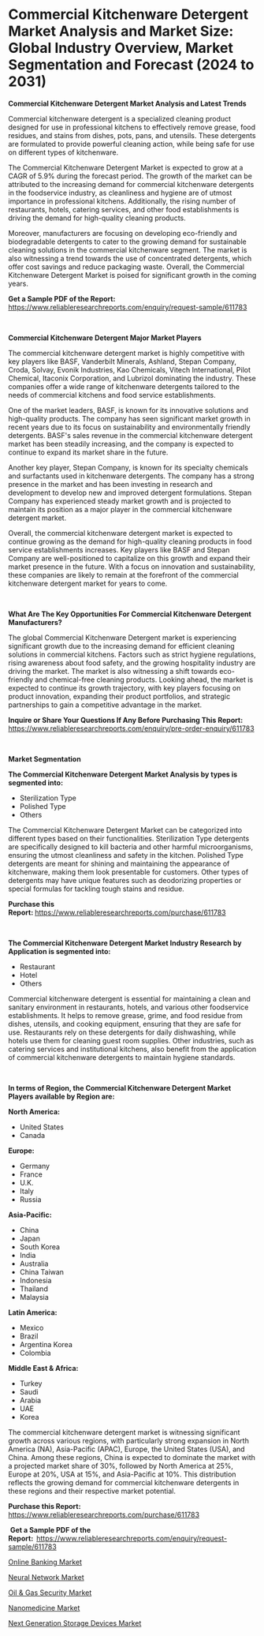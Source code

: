 <p><h1>Commercial Kitchenware Detergent Market Analysis and Market Size: Global Industry Overview, Market Segmentation and Forecast (2024 to 2031)</h1></p><p><strong>Commercial Kitchenware Detergent Market Analysis and Latest Trends</strong></p>
<p><p>Commercial kitchenware detergent is a specialized cleaning product designed for use in professional kitchens to effectively remove grease, food residues, and stains from dishes, pots, pans, and utensils. These detergents are formulated to provide powerful cleaning action, while being safe for use on different types of kitchenware.</p><p>The Commercial Kitchenware Detergent Market is expected to grow at a CAGR of 5.9% during the forecast period. The growth of the market can be attributed to the increasing demand for commercial kitchenware detergents in the foodservice industry, as cleanliness and hygiene are of utmost importance in professional kitchens. Additionally, the rising number of restaurants, hotels, catering services, and other food establishments is driving the demand for high-quality cleaning products.</p><p>Moreover, manufacturers are focusing on developing eco-friendly and biodegradable detergents to cater to the growing demand for sustainable cleaning solutions in the commercial kitchenware segment. The market is also witnessing a trend towards the use of concentrated detergents, which offer cost savings and reduce packaging waste. Overall, the Commercial Kitchenware Detergent Market is poised for significant growth in the coming years.</p></p>
<p><strong>Get a Sample PDF of the Report:&nbsp;</strong> <a href="https://www.reliableresearchreports.com/enquiry/request-sample/611783">https://www.reliableresearchreports.com/enquiry/request-sample/611783</a></p>
<p>&nbsp;</p>
<p><strong>Commercial Kitchenware Detergent Major Market Players</strong></p>
<p><p>The commercial kitchenware detergent market is highly competitive with key players like BASF, Vanderbilt Minerals, Ashland, Stepan Company, Croda, Solvay, Evonik Industries, Kao Chemicals, Vitech International, Pilot Chemical, Itaconix Corporation, and Lubrizol dominating the industry. These companies offer a wide range of kitchenware detergents tailored to the needs of commercial kitchens and food service establishments.</p><p>One of the market leaders, BASF, is known for its innovative solutions and high-quality products. The company has seen significant market growth in recent years due to its focus on sustainability and environmentally friendly detergents. BASF's sales revenue in the commercial kitchenware detergent market has been steadily increasing, and the company is expected to continue to expand its market share in the future.</p><p>Another key player, Stepan Company, is known for its specialty chemicals and surfactants used in kitchenware detergents. The company has a strong presence in the market and has been investing in research and development to develop new and improved detergent formulations. Stepan Company has experienced steady market growth and is projected to maintain its position as a major player in the commercial kitchenware detergent market.</p><p>Overall, the commercial kitchenware detergent market is expected to continue growing as the demand for high-quality cleaning products in food service establishments increases. Key players like BASF and Stepan Company are well-positioned to capitalize on this growth and expand their market presence in the future. With a focus on innovation and sustainability, these companies are likely to remain at the forefront of the commercial kitchenware detergent market for years to come.</p></p>
<p>&nbsp;</p>
<p><strong>What Are The Key Opportunities For Commercial Kitchenware Detergent Manufacturers?</strong></p>
<p><p>The global Commercial Kitchenware Detergent market is experiencing significant growth due to the increasing demand for efficient cleaning solutions in commercial kitchens. Factors such as strict hygiene regulations, rising awareness about food safety, and the growing hospitality industry are driving the market. The market is also witnessing a shift towards eco-friendly and chemical-free cleaning products. Looking ahead, the market is expected to continue its growth trajectory, with key players focusing on product innovation, expanding their product portfolios, and strategic partnerships to gain a competitive advantage in the market.</p></p>
<p><strong>Inquire or Share Your Questions If Any Before Purchasing This Report:</strong> <a href="https://www.reliableresearchreports.com/enquiry/pre-order-enquiry/611783">https://www.reliableresearchreports.com/enquiry/pre-order-enquiry/611783</a></p>
<p>&nbsp;</p>
<p><strong>Market Segmentation</strong></p>
<p><strong>The Commercial Kitchenware Detergent Market Analysis by types is segmented into:</strong></p>
<p><ul><li>Sterilization Type</li><li>Polished Type</li><li>Others</li></ul></p>
<p><p>The Commercial Kitchenware Detergent Market can be categorized into different types based on their functionalities. Sterilization Type detergents are specifically designed to kill bacteria and other harmful microorganisms, ensuring the utmost cleanliness and safety in the kitchen. Polished Type detergents are meant for shining and maintaining the appearance of kitchenware, making them look presentable for customers. Other types of detergents may have unique features such as deodorizing properties or special formulas for tackling tough stains and residue.</p></p>
<p><strong>Purchase this Report:&nbsp;</strong><a href="https://www.reliableresearchreports.com/purchase/611783">https://www.reliableresearchreports.com/purchase/611783</a></p>
<p>&nbsp;</p>
<p><strong>The Commercial Kitchenware Detergent Market Industry Research by Application is segmented into:</strong></p>
<p><ul><li>Restaurant</li><li>Hotel</li><li>Others</li></ul></p>
<p><p>Commercial kitchenware detergent is essential for maintaining a clean and sanitary environment in restaurants, hotels, and various other foodservice establishments. It helps to remove grease, grime, and food residue from dishes, utensils, and cooking equipment, ensuring that they are safe for use. Restaurants rely on these detergents for daily dishwashing, while hotels use them for cleaning guest room supplies. Other industries, such as catering services and institutional kitchens, also benefit from the application of commercial kitchenware detergents to maintain hygiene standards.</p></p>
<p>&nbsp;</p>
<p><strong>In terms of Region, the Commercial Kitchenware Detergent Market Players available by Region are:</strong></p>
<p>
    <p> <strong> North America: </strong>
        <ul>
            <li>United States</li>
            <li>Canada</li>
        </ul>
        </p> 
    <p> <strong> Europe: </strong>
        <ul>
            <li>Germany</li>
            <li>France</li>
            <li>U.K.</li>
            <li>Italy</li>
            <li>Russia</li>
        </ul>
        </p> 
    <p> <strong> Asia-Pacific: </strong>
        <ul>
            <li>China</li>
            <li>Japan</li>
            <li>South Korea</li>
            <li>India</li>
            <li>Australia</li>
            <li>China Taiwan</li>
            <li>Indonesia</li>
            <li>Thailand</li>
            <li>Malaysia</li>
        </ul>
        </p> 
    <p> <strong> Latin America: </strong>
        <ul>
            <li>Mexico</li>
            <li>Brazil</li>
            <li>Argentina Korea</li>
            <li>Colombia</li>
        </ul>
        </p> 
    <p> <strong> Middle East & Africa: </strong>
        <ul>
            <li>Turkey</li>
            <li>Saudi</li>
            <li>Arabia</li>
            <li>UAE</li>
            <li>Korea</li>
        </ul>
    </p>
    </p>
<p><p>The commercial kitchenware detergent market is witnessing significant growth across various regions, with particularly strong expansion in North America (NA), Asia-Pacific (APAC), Europe, the United States (USA), and China. Among these regions, China is expected to dominate the market with a projected market share of 30%, followed by North America at 25%, Europe at 20%, USA at 15%, and Asia-Pacific at 10%. This distribution reflects the growing demand for commercial kitchenware detergents in these regions and their respective market potential.</p></p>
<p><strong>Purchase this Report: </strong><a href="https://www.reliableresearchreports.com/purchase/611783">https://www.reliableresearchreports.com/purchase/611783</a></p>
<p>&nbsp;<strong>Get a Sample PDF of the Report:&nbsp;&nbsp;</strong><a href="https://www.reliableresearchreports.com/enquiry/request-sample/611783">https://www.reliableresearchreports.com/enquiry/request-sample/611783</a></p>
<p><strong></strong></p>
<p><p><a href="https://medium.com/@ralphstone665/online-banking-market-the-key-to-successful-business-strategy-forecast-till-2031-a7beae27f1a2">Online Banking Market</a></p><p><a href="https://medium.com/@ralphstone665/neural-network-market-insights-into-market-cagr-market-trends-and-growth-strategies-4ea45108373d">Neural Network Market</a></p><p><a href="https://medium.com/@ralphstone665/oil-amp-gas-security-market-report-reveals-the-latest-trends-and-growth-opportunities-of-this-c42c37da7dae">Oil & Gas Security Market</a></p><p><a href="https://medium.com/@ralphstone665/nanomedicine-market-competitive-analysis-market-trends-and-forecast-to-2031-d9df0217a0b8">Nanomedicine Market</a></p><p><a href="https://medium.com/@ralphstone665/next-generation-storage-devices-market-competitive-analysis-market-trends-and-forecast-to-2031-ca369bce5faa">Next Generation Storage Devices Market</a></p></p>